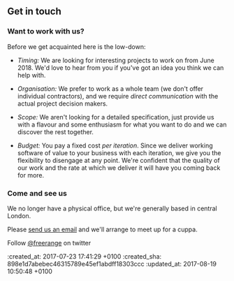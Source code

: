 <div id="contact" class="section group" markdown="1">

## Get in touch

<div id="working-together" markdown="1">

### Want to work with us?

Before we get acquainted here is the low-down:

* *Timing:* We are looking for interesting projects to work on from June 2018. We'd love to hear from you if you've got an idea you think we can help with.

* *Organisation:* We prefer to work as a whole team (we don't offer individual contractors), and we require <em>direct communication</em> with the actual project decision makers.

* *Scope:* We aren't looking for a detailed specification, just provide us with a flavour and some enthusiasm for what you want to do and we can discover the rest together.

* *Budget:* You pay a fixed cost <em>per iteration</em>. Since we deliver working software of value to your business with each iteration, we give you the flexibility to disengage at any point. We're confident that the quality of our work and the rate at which we deliver it will have you coming back for more.

</div>

<div id="address-etc" markdown="1">

### Come and see us

We no longer have a physical office, but we're generally based in central London.

Please [send us an email][email-address] and we'll arrange to meet up for a cuppa.

<p class="twitter">Follow <a href="http://twitter.com/freerange" title="Follow us on twitter">@freerange</a> on twitter</p>

</div>
</div>

[email-address]: mailto:lets@gofreerange.com

:created_at: 2017-07-23 17:41:29 +0100
:created_sha: 898e1d7abebec46315789e45ef1abdff18303ccc
:updated_at: 2017-08-19 10:50:48 +0100
